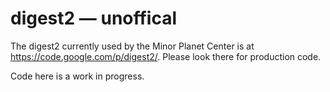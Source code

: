 # digest2 &mdash; unoffical

The digest2 currently used by the Minor Planet Center is at https://code.google.com/p/digest2/.
Please look there for production code.

Code here is a work in progress.
